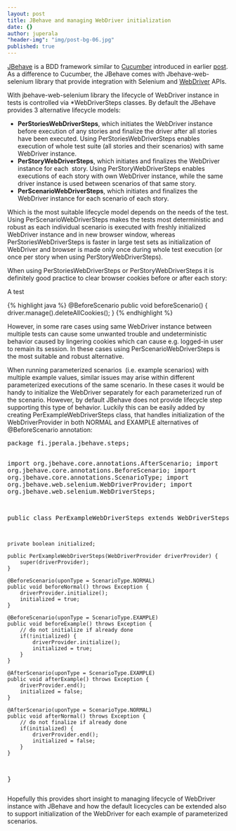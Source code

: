 ```yaml
---
layout: post
title: JBehave and managing WebDriver initialization
date: {}
author: juperala
"header-img": "img/post-bg-06.jpg"
published: true
---
```


<p><a href="http://jbehave.org/" target="_blank">JBehave</a> is a BDD framework similar to <a href="https://cucumber.io/" target="_blank">Cucumber</a> introduced in earlier <a href="http://jperala.fi/bdd-with-cucumber-java-maven-and-selenium/">post</a>. As a difference to Cucumber, the JBehave comes with Jbehave-web-selenium library that provide integration with Selenium and <a href="http://www.seleniumhq.org/projects/webdriver/" target="_blank">WebDriver</a> APIs.</p>
<p>With jbehave-web-selenium library the lifecycle of WebDriver instance in tests is controlled via *WebDriverSteps classes. By default the JBehave provides 3 alternative lifecycle models:</p>
<ul>
<li><strong>PerStoriesWebDriverSteps</strong>, which initiates the WebDriver instance before execution of any stories and finalize the driver after all stories have been executed. Using PerStoriesWebDriverSteps enables execution of whole test suite (all stories and their scenarios) with same WebDriver instance.</li>
<li><strong>PerStoryWebDriverSteps</strong>, which initiates and finalizes the WebDriver instance for each  story. Using PerStoryWebDriverSteps enables executions of each story with own WebDriver instance, while the same driver instance is used between scenarios of that same story.</li>
<li><strong>PerScenarioWebDriverSteps</strong>, which initiates and finalizes the WebDriver instance for each scenario of each story.</li>
</ul>
<p><!--more--></p>
<p>Which is the most suitable lifecycle model depends on the needs of the test. Using PerScenarioWebDriverSteps makes the tests most deterministic and robust as each individual scenario is executed with freshly initialized WebDriver instance and in new browser window, whereas PerStoriesWebDriverSteps is faster in large test sets as initialization of WebDriver and browser is made only once during whole test execution (or once per story when using PerStoryWebDriverSteps).</p>
<p>When using PerStoriesWebDriverSteps or PerStoryWebDriverSteps it is definitely good practice to clear browser cookies before or after each story:</p>

<p>A test</p>

{% highlight java %}
@BeforeScenario
public void beforeScenario() {
    driver.manage().deleteAllCookies();
}
{% endhighlight %}

<p>However, in some rare cases using same WebDriver instance between multiple tests can cause some unwanted trouble and undeterministic behavior caused by lingering cookies which can cause e.g. logged-in user to remain its session. In these cases using PerScenarioWebDriverSteps is the most suitable and robust alternative.</p>
<p>When running parameterized scenarios  (i.e. example scenarios) with multiple example values, similar issues may arise within different parameterized executions of the same scenario. In these cases it would be handy to initialize the WebDriver separately for each parameterized run of the scenario. However, by default JBehave does not provide lifecycle step supporting this type of behavior. Luckily this can be easily added by creating PerExampleWebDriverSteps class, that handles initialization of the WebDriverProvider in both NORMAL and EXAMPLE alternatives of @BeforeScenario annotation:</p>
<pre class="lang:java decode:true" title="Lifecycle class to initialize WebDriver for earch scenario example.">package fi.jperala.jbehave.steps;

import org.jbehave.core.annotations.AfterScenario;
import org.jbehave.core.annotations.BeforeScenario;
import org.jbehave.core.annotations.ScenarioType;
import org.jbehave.web.selenium.WebDriverProvider;
import org.jbehave.web.selenium.WebDriverSteps;

public class PerExampleWebDriverSteps extends WebDriverSteps {

    private boolean initialized;

    public PerExampleWebDriverSteps(WebDriverProvider driverProvider) {
        super(driverProvider);
    }

    @BeforeScenario(uponType = ScenarioType.NORMAL)
    public void beforeNormal() throws Exception {
        driverProvider.initialize();
        initialized = true;
    }

    @BeforeScenario(uponType = ScenarioType.EXAMPLE)
    public void beforeExample() throws Exception {
        // do not initialize if already done
        if(!initialized) {
            driverProvider.initialize();
            initialized = true;
        }
    }

    @AfterScenario(uponType = ScenarioType.EXAMPLE)
    public void afterExample() throws Exception {
        driverProvider.end();
        initialized = false;
    }

    @AfterScenario(uponType = ScenarioType.NORMAL)
    public void afterNormal() throws Exception {
        // do not finalize if already done
        if(initialized) {
            driverProvider.end();
            initialized = false;
        }
    }
}
</pre>
<p>Hopefully this provides short insight to managing lifecycle of WebDriver instance with JBehave and how the default licecycles can be extended also to support initialization of the WebDriver for each example of parameterized scenarios.</p>
